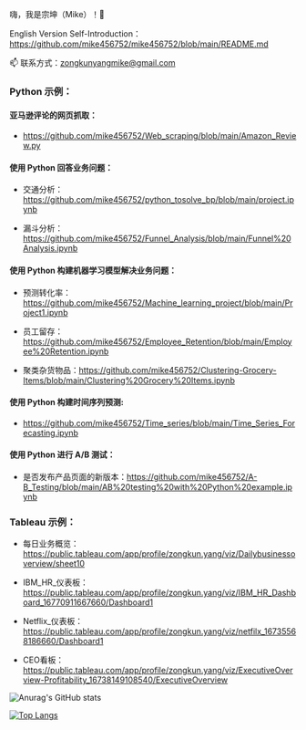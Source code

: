 嗨，我是宗坤（Mike）！👋

English Version Self-Introduction：https://github.com/mike456752/mike456752/blob/main/README.md

📫 联系方式：zongkunyangmike@gmail.com

### Python 示例：

#### 亚马逊评论的网页抓取：
- https://github.com/mike456752/Web_scraping/blob/main/Amazon_Review.py

#### 使用 Python 回答业务问题：
- 交通分析：https://github.com/mike456752/python_tosolve_bp/blob/main/project.ipynb

- 漏斗分析：https://github.com/mike456752/Funnel_Analysis/blob/main/Funnel%20Analysis.ipynb

#### 使用 Python 构建机器学习模型解决业务问题：
- 预测转化率：https://github.com/mike456752/Machine_learning_project/blob/main/Project1.ipynb

- 员工留存：https://github.com/mike456752/Employee_Retention/blob/main/Employee%20Retention.ipynb

- 聚类杂货物品：https://github.com/mike456752/Clustering-Grocery-Items/blob/main/Clustering%20Grocery%20Items.ipynb

#### 使用 Python 构建时间序列预测:
- https://github.com/mike456752/Time_series/blob/main/Time_Series_Forecasting.ipynb

#### 使用 Python 进行 A/B 测试：
- 是否发布产品页面的新版本：https://github.com/mike456752/A-B_Testing/blob/main/AB%20testing%20with%20Python%20example.ipynb

### Tableau 示例：
- 每日业务概览：https://public.tableau.com/app/profile/zongkun.yang/viz/Dailybusinessoverview/sheet10

- IBM_HR_仪表板：https://public.tableau.com/app/profile/zongkun.yang/viz/IBM_HR_Dashboard_16770911667660/Dashboard1

- Netflix_仪表板：https://public.tableau.com/app/profile/zongkun.yang/viz/netfilx_16735568186660/Dashboard1

- CEO看板：https://public.tableau.com/app/profile/zongkun.yang/viz/ExecutiveOverview-Profitability_16738149108540/ExecutiveOverview

![Anurag's GitHub stats](https://github-readme-stats.vercel.app/api?username=mike456752&show_icons=true&theme=radical)

[![Top Langs](https://github-readme-stats.vercel.app/api/top-langs/?username=mike456752&layout=compact)](https://github.com/anuraghazra/github-readme-stats)
